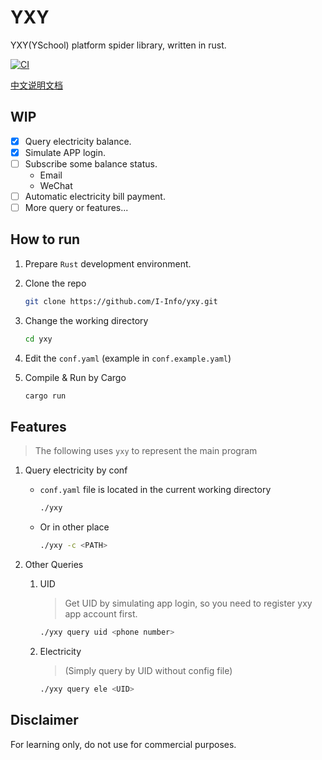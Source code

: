 # YXY
YXY(YSchool) platform spider library, written in rust.

[![CI](https://github.com/I-Info/yxy/actions/workflows/ci.yml/badge.svg)](https://github.com/I-Info/yxy/actions/workflows/ci.yml)

[中文说明文档](https://github.com/I-Info/yxy/blob/main/README-zh.md)
## WIP
- [x] Query electricity balance.
- [x] Simulate APP login.
- [ ] Subscribe some balance status.
  - Email
  - WeChat
- [ ] Automatic electricity bill payment.
- [ ] More query or features...

## How to run
1. Prepare `Rust` development environment. 

2. Clone the repo
    ``` bash
    git clone https://github.com/I-Info/yxy.git
    ```

3. Change the working directory
    ```bash
    cd yxy
    ```

4. Edit the `conf.yaml` (example in `conf.example.yaml`)
    
5. Compile & Run by Cargo
    ``` bash
    cargo run
    ```

## Features
> The following uses `yxy` to represent the main program

1. Query electricity by conf
   - `conf.yaml` file is located in the current working directory
        ``` bash
        ./yxy
        ```

    - Or in other place
        ``` bash
        ./yxy -c <PATH>
        ```

2. Other Queries
    1. UID
        > Get UID by simulating app login, so you need to register yxy app account first.
        ``` bash
        ./yxy query uid <phone number>
        ```

    2. Electricity 
        > (Simply query by UID without config file)
        ``` bash
        ./yxy query ele <UID>
        ```

## Disclaimer
For learning only, do not use for commercial purposes.